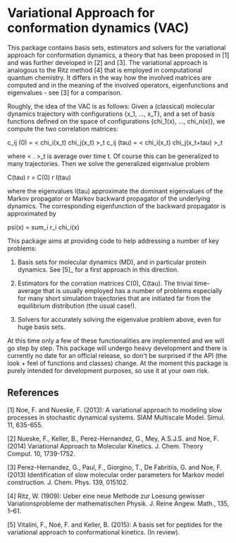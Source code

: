 Variational Approach for conformation dynamics (VAC)
====================================================

This package contains basis sets, estimators and solvers for the variational approach for 
conformation dynamics, a theory that has been proposed in [1] and was further developed in
[2] and [3]. The variational approach is analogous to the Ritz method [4] that is 
employed in computational quantum chemistry. It differs in the way how the involved
matrices are computed and in the meaning of the involved operators, eigenfunctions and 
eigenvalues - see [3] for a comparison. 

Roughly, the idea of the VAC is as follows: Given a (classical) 
molecular dynamics trajectory with configurations {x_1, ..., x_T}, and a 
set of basis functions defined on the space of configurations {chi_1(x), ..., chi_n(x)},
we compute the two correlation matrices:

c_ij (0)   = < chi_i(x_t) chi_j(x_t) >_t
c_ij (tau) = < chi_i(x_t) chi_j(x_t+tau) >_t

where < . >_t is average over time t. Of course this can be generalized to many trajectories.
Then we solve the generalized eigenvalue problem

C(tau) r = C(0) r l(tau)

where the eigenvalues l(tau) approximate the dominant eigenvalues of the Markov propagator
or Markov backward propagator of the underlying dynamics. The corresponding eigenfunction
of the backward propagator is approximated by

psi(x) = sum_i r_i chi_i(x)

This package aims at providing code to help addressing a number of key problems:

1. Basis sets for molecular dynamics (MD), and in particular protein dynamics. See [5]_ for a
   first approach in this direction.

2. Estimators for the corration matrices C(0), C(tau). The trivial time-average that is usually
   employed has a number of problems especially for many short simulation trajectories that are
   initiated far from the equilibrium distribution (the usual case!).

3. Solvers for accurately solving the eigenvalue problem above, even for huge basis sets. 

At this time only a few of these functionalities are implemented and we will go step by step.
This package will undergo heavy development and there is currently no date for an official
release, so don't be surprised if the API (the look + feel of functions and classes) change.
At the moment this package is purely intended for development purposes, so use it at your own
risk.

References
----------
[1] Noe, F. and Nueske, F. (2013): A variational approach to modeling slow processes in stochastic dynamical systems. SIAM Multiscale Model. Simul. 11, 635-655.

[2] Nueske, F., Keller, B., Perez-Hernandez, G., Mey, A.S.J.S. and Noe, F. (2014) Variational Approach to Molecular Kinetics. J. Chem. Theory Comput. 10, 1739-1752.

[3] Perez-Hernandez, G., Paul, F., Giorgino, T., De Fabritiis, G. and Noe, F. (2013) Identification of slow molecular order parameters for Markov model construction. J. Chem. Phys. 139, 015102.

[4] Ritz, W. (1909): Ueber eine neue Methode zur Loesung gewisser Variationsprobleme der mathematischen Physik. J. Reine Angew. Math., 135, 1–61.

[5] Vitalini, F., Noé, F. and Keller, B. (2015): A basis set for peptides for the variational approach to conformational kinetics. (In review).

